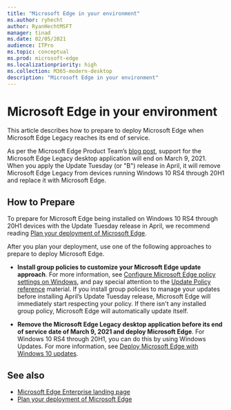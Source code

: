 ```yaml
---
title: "Microsoft Edge in your environment"
ms.author: ryhecht
author: RyanHechtMSFT
manager: tinad
ms.date: 02/05/2021
audience: ITPro
ms.topic: conceptual
ms.prod: microsoft-edge
ms.localizationpriority: high
ms.collection: M365-modern-desktop
description: "Microsoft Edge in your environment"
---
```


# Microsoft Edge in your environment

This article describes how to prepare to deploy Microsoft Edge when Microsoft Edge Legacy reaches its end of service.

As per the Microsoft Edge Product Team’s [blog post](https://aka.ms/EdgeLegacyEOS), support for the Microsoft Edge Legacy desktop application will end on March 9, 2021. When you apply the Update Tuesday (or "B") release in April, it will remove Microsoft Edge Legacy from devices running Windows 10 RS4 through 20H1 and replace it with Microsoft Edge.

## How to Prepare

To prepare for Microsoft Edge being installed on Windows 10 RS4 through 20H1 devices with the Update Tuesday release in April, we recommend reading [Plan your deployment of Microsoft Edge](deploy-edge-plan-deployment.md).

After you plan your deployment, use one of the following approaches to prepare to deploy Microsoft Edge.

- **Install group policies to customize your Microsoft Edge update approach**. For more information, see [Configure Microsoft Edge policy settings on Windows](configure-microsoft-edge.md), and pay special attention to the [Update Policy reference](microsoft-edge-update-policies.md) material. If you install group policies to manage your updates before installing April’s Update Tuesday release, Microsoft Edge will immediately start respecting your policy. If there isn't any installed group policy, Microsoft Edge will automatically update itself.

- **Remove the Microsoft Edge Legacy desktop application before its end of service date of March 9, 2021 and deploy Microsoft Edge**. For Windows 10 RS4 through 20H1, you can do this by using Windows Updates. For more information, see [Deploy Microsoft Edge with Windows 10 updates](deploy-edge-with-windows-10-updates.md).

## See also

- [Microsoft Edge Enterprise landing page](https://aka.ms/EdgeEnterprise)
- [Plan your deployment of Microsoft Edge](deploy-edge-plan-deployment.md)